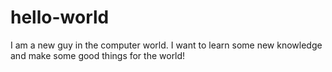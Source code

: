 # hello-world


I am a new guy in the computer world.
I want to learn some new knowledge and make some good things for the world!
